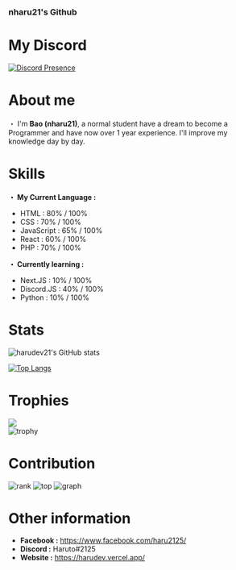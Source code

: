 ### nharu21's Github

# **My Discord**

[![Discord Presence](https://fel1x.tk/harudev1.svg)](https://discord.com/users/891995563833315328)

# **About me**

・ I'm **Bao (nharu21)**, a normal student have a dream to become a Programmer and have now over 1 year experience.
I'll improve my knowledge day by day.

# **Skills**

**・ My Current Language :**
- HTML : 80% / 100%
- CSS : 70% / 100%
- JavaScript : 65% / 100%
- React : 60% / 100%
- PHP : 70% / 100%

**・ Currently learning :**
- Next.JS : 10% / 100%
- Discord.JS : 40% / 100%
- Python : 10% / 100%

# **Stats**

![harudev21's GitHub stats](https://github-readme-stats.vercel.app/api?username=harudev21&show_icons=true&theme=dracula)

[![Top Langs](https://github-readme-stats.vercel.app/api/top-langs/?username=harudev21&theme=dracula)](https://github.com/harudev21/harudev21.github.io)

# **Trophies**
![](https://github-trophies.vercel.app/?username=harudev21&theme=dracula&no-frame=false&no-bg=false&margin-w=4)</br>
![trophy](https://github-profile-trophy.vercel.app/?username=harudev21&column=6&&margin-w=4&theme=dracula)

# **Contribution**
![rank](https://github-readme-streak-stats.herokuapp.com/?user=harudev21&theme=dracula&hide_border=true)
![top](https://github-profile-summary-cards.vercel.app/api/cards/profile-details?username=harudev21&theme=dracula)
![graph](https://activity-graph.herokuapp.com/graph?username=harudev21&theme=dracula&hide_border=true)

# **Other information**

- **Facebook :** https://www.facebook.com/haru2125/
- **Discord :** Haruto#2125
- **Website :** https://harudev.vercel.app/
